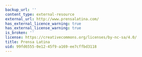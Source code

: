 ```yaml
---
backup_url: ''
content_type: external-resource
external_url: http://www.prensalatina.com/
has_external_licence_warning: true
has_external_license_warning: true
is_broken: ''
license: https://creativecommons.org/licenses/by-nc-sa/4.0/
title: Prensa Latina
uid: 99fd6555-0e12-45f9-a169-ee7cffbd3118
---
```


